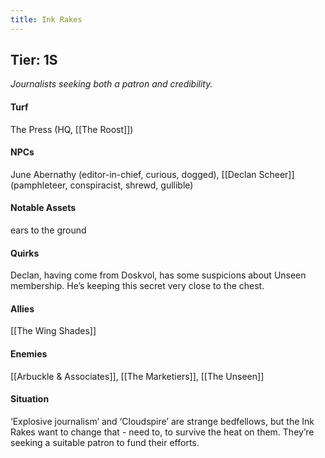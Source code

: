 ```yaml
---
title: Ink Rakes
---
```


## Tier: 1S
*Journalists seeking both a patron and credibility.*

#### **Turf**
The Press (HQ, [[The Roost]])

#### **NPCs**
June Abernathy (editor-in-chief, curious, dogged), [[Declan Scheer]] (pamphleteer, conspiracist, shrewd, gullible)

#### **Notable Assets**
ears to the ground

#### **Quirks**
Declan, having come from Doskvol, has some suspicions about Unseen membership. He’s keeping this secret very close to the chest.

#### **Allies**
[[The Wing Shades]]

#### **Enemies**
[[Arbuckle & Associates]], [[The Marketiers]], [[The Unseen]]

#### **Situation**
‘Explosive journalism’ and ‘Cloudspire’ are strange bedfellows, but the Ink Rakes want to change that - need to, to survive the heat on them. They’re seeking a suitable patron to fund their efforts.  